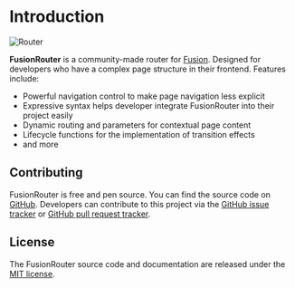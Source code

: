 # Introduction

![Router](https://user-images.githubusercontent.com/40730127/160251857-1329b88d-236b-4166-954b-2345a8700d97.png)

**FusionRouter** is a community-made router for [Fusion](https://elttob.github.io/Fusion). Designed for developers who have a complex page structure in their frontend. Features include:
- Powerful navigation control to make page navigation less explicit
- Expressive syntax helps developer integrate FusionRouter into their project easily
- Dynamic routing and parameters for contextual page content
- Lifecycle functions for the implementation of transition effects
- and more

## Contributing

FusionRouter is free and pen source. You can find the source code on [GitHub](https://github.com/frappedevs/fusionrouter). Developers can contribute to this project via the [GitHub issue tracker](https://github.com/frappedevs/fusionrouter/issues) or [GitHub pull request tracker](https://github.com/frappedevs/fusionrouter/pulls).

## License
The FusionRouter source code and documentation are released under the [MIT license](https://mit-license.org/).